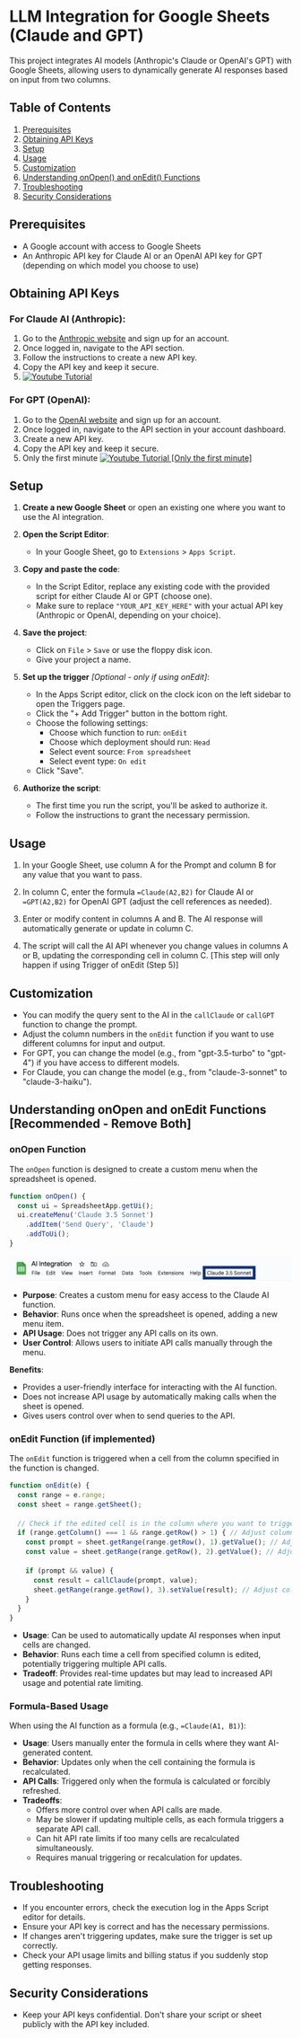 # LLM Integration for Google Sheets (Claude and GPT)

This project integrates AI models (Anthropic's Claude or OpenAI's GPT) with Google Sheets, allowing users to dynamically generate AI responses based on input from two columns.

## Table of Contents

1. [Prerequisites](#prerequisites)
2. [Obtaining API Keys](#obtaining-api-keys)
3. [Setup](#setup)
4. [Usage](#usage)
6. [Customization](#customization)
7. [Understanding onOpen() and onEdit() Functions](#understanding-onopen-and-onedit-functions-recommended---remove-both)
8. [Troubleshooting](#troubleshooting)
9. [Security Considerations](#security-considerations)

## Prerequisites

- A Google account with access to Google Sheets 
- An Anthropic API key for Claude AI or an OpenAI API key for GPT (depending on which model you choose to use)

## Obtaining API Keys

### For Claude AI (Anthropic):
1. Go to the [Anthropic website](https://www.anthropic.com) and sign up for an account.
2. Once logged in, navigate to the API section.
3. Follow the instructions to create a new API key.
4. Copy the API key and keep it secure.
5. [![Youtube Tutorial](https://img.youtube.com/vi/4Tzs4qunYJY/0.jpg)](https://www.youtube.com/watch?v=4Tzs4qunYJY)

### For GPT (OpenAI):
1. Go to the [OpenAI website](https://openai.com) and sign up for an account.
2. Once logged in, navigate to the API section in your account dashboard.
3. Create a new API key.
4. Copy the API key and keep it secure.
5. Only the first minute [![Youtube Tutorial [Only the first minute]](https://img.youtube.com/vi/eRWZuijASuU/0.jpg)](https://www.youtube.com/watch?v=eRWZuijASuU)

## Setup

1. **Create a new Google Sheet** or open an existing one where you want to use the AI integration.

2. **Open the Script Editor**:
   - In your Google Sheet, go to `Extensions` > `Apps Script`.

3. **Copy and paste the code**:
   - In the Script Editor, replace any existing code with the provided script for either Claude AI or GPT (choose one).
   - Make sure to replace `"YOUR_API_KEY_HERE"` with your actual API key (Anthropic or OpenAI, depending on your choice).

4. **Save the project**:
   - Click on `File` > `Save` or use the floppy disk icon.
   - Give your project a name.

5. **Set up the trigger** *[Optional - only if using onEdit]*:
   - In the Apps Script editor, click on the clock icon on the left sidebar to open the Triggers page.
   - Click the "+ Add Trigger" button in the bottom right.
   - Choose the following settings:
     - Choose which function to run: `onEdit`
     - Choose which deployment should run: `Head`
     - Select event source: `From spreadsheet`
     - Select event type: `On edit`
   - Click "Save".

6. **Authorize the script**:
   - The first time you run the script, you'll be asked to authorize it.
   - Follow the instructions to grant the necessary permission.

## Usage

1. In your Google Sheet, use column A for the Prompt and column B for any value that you want to pass.

2. In column C, enter the formula `=Claude(A2,B2)` for Claude AI or `=GPT(A2,B2)` for OpenAI GPT (adjust the cell references as needed).

3. Enter or modify content in columns A and B. The AI response will automatically generate or update in column C.

4. The script will call the AI API whenever you change values in columns A or B, updating the corresponding cell in column C. [This step will only happen if using Trigger of onEdit (Step 5)]

## Customization

- You can modify the query sent to the AI in the `callClaude` or `callGPT` function to change the prompt.
- Adjust the column numbers in the `onEdit` function if you want to use different columns for input and output.
- For GPT, you can change the model (e.g., from "gpt-3.5-turbo" to "gpt-4") if you have access to different models.
- For Claude, you can change the model (e.g., from "claude-3-sonnet" to "claude-3-haiku").

## Understanding onOpen and onEdit Functions [Recommended - Remove Both]

### onOpen Function
The `onOpen` function is designed to create a custom menu when the spreadsheet is opened.

```javascript
function onOpen() {
  const ui = SpreadsheetApp.getUi();
  ui.createMenu('Claude 3.5 Sonnet')
    .addItem('Send Query', 'Claude')
    .addToUi();
}
```
![Example onOpen](https://github.com/utkarsh-umang/LLM-Extensions-sheets/blob/develop/img/onOpen.png)

- **Purpose**: Creates a custom menu for easy access to the Claude AI function.
- **Behavior**: Runs once when the spreadsheet is opened, adding a new menu item.
- **API Usage**: Does not trigger any API calls on its own.
- **User Control**: Allows users to initiate API calls manually through the menu.

**Benefits**:
- Provides a user-friendly interface for interacting with the AI function.
- Does not increase API usage by automatically making calls when the sheet is opened.
- Gives users control over when to send queries to the API.

### onEdit Function (if implemented)
The `onEdit` function is triggered when a cell from the column specified in the function is changed.

```javascript
function onEdit(e) {
  const range = e.range;
  const sheet = range.getSheet();
  
  // Check if the edited cell is in the column where you want to trigger Claude
  if (range.getColumn() === 1 && range.getRow() > 1) { // Adjust column number as needed 1 for A, 2 for B etc
    const prompt = sheet.getRange(range.getRow(), 1).getValue(); // Adjust column number for prompt
    const value = sheet.getRange(range.getRow(), 2).getValue(); // Adjust column number for value
    
    if (prompt && value) {
      const result = callClaude(prompt, value);
      sheet.getRange(range.getRow(), 3).setValue(result); // Adjust column number for result
    }
  }
}
```

- **Usage**: Can be used to automatically update AI responses when input cells are changed.
- **Behavior**: Runs each time a cell from specified column is edited, potentially triggering multiple API calls.
- **Tradeoff**: Provides real-time updates but may lead to increased API usage and potential rate limiting.

### Formula-Based Usage
When using the AI function as a formula (e.g., `=Claude(A1, B1)`):

- **Usage**: Users manually enter the formula in cells where they want AI-generated content.
- **Behavior**: Updates only when the cell containing the formula is recalculated.
- **API Calls**: Triggered only when the formula is calculated or forcibly refreshed.
- **Tradeoffs**: 
  - Offers more control over when API calls are made.
  - May be slower if updating multiple cells, as each formula triggers a separate API call.
  - Can hit API rate limits if too many cells are recalculated simultaneously.
  - Requires manual triggering or recalculation for updates.

## Troubleshooting

- If you encounter errors, check the execution log in the Apps Script editor for details.
- Ensure your API key is correct and has the necessary permissions.
- If changes aren't triggering updates, make sure the trigger is set up correctly.
- Check your API usage limits and billing status if you suddenly stop getting responses.

## Security Considerations

- Keep your API keys confidential. Don't share your script or sheet publicly with the API key included.
